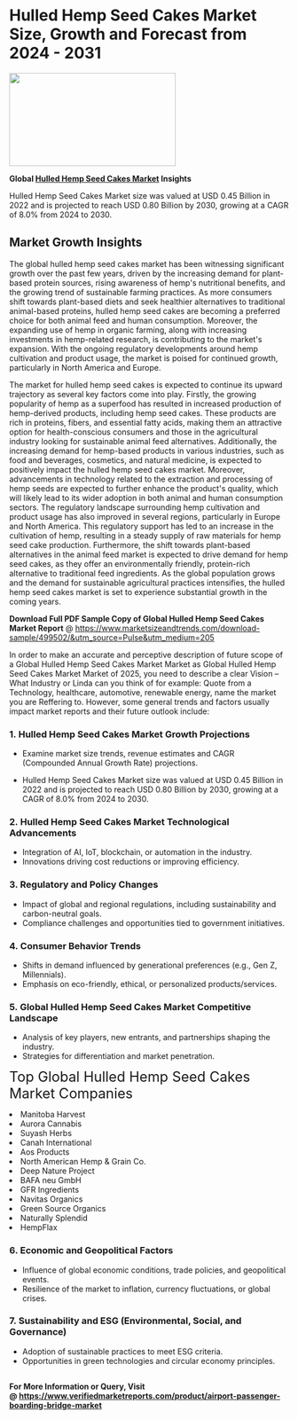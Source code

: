 <H1>Hulled Hemp Seed Cakes Market Size, Growth and Forecast from 2024 - 2031</H1><img class="aligncenter size-medium wp-image-584254" src="https://thirdeyenews.in/wp-content/uploads/2024/09/Global-Market-Research-300x168.jpeg" alt="" width="300" height="168" /><p><strong>Global&nbsp;<a href="https://www.marketsizeandtrends.com/download-sample/499502/&amp;utm_source=Pulse&amp;utm_medium=205">Hulled Hemp Seed Cakes Market</a> Insights</strong></p><p>Hulled Hemp Seed Cakes Market size was valued at USD 0.45 Billion in 2022 and is projected to reach USD 0.80 Billion by 2030, growing at a CAGR of 8.0% from 2024 to 2030.</p><p><h2>Market Growth Insights</h2> <p>The global hulled hemp seed cakes market has been witnessing significant growth over the past few years, driven by the increasing demand for plant-based protein sources, rising awareness of hemp's nutritional benefits, and the growing trend of sustainable farming practices. As more consumers shift towards plant-based diets and seek healthier alternatives to traditional animal-based proteins, hulled hemp seed cakes are becoming a preferred choice for both animal feed and human consumption. Moreover, the expanding use of hemp in organic farming, along with increasing investments in hemp-related research, is contributing to the market's expansion. With the ongoing regulatory developments around hemp cultivation and product usage, the market is poised for continued growth, particularly in North America and Europe. </p> <p>The market for hulled hemp seed cakes is expected to continue its upward trajectory as several key factors come into play. Firstly, the growing popularity of hemp as a superfood has resulted in increased production of hemp-derived products, including hemp seed cakes. These products are rich in proteins, fibers, and essential fatty acids, making them an attractive option for health-conscious consumers and those in the agricultural industry looking for sustainable animal feed alternatives. Additionally, the increasing demand for hemp-based products in various industries, such as food and beverages, cosmetics, and natural medicine, is expected to positively impact the hulled hemp seed cakes market. Moreover, advancements in technology related to the extraction and processing of hemp seeds are expected to further enhance the product's quality, which will likely lead to its wider adoption in both animal and human consumption sectors. The regulatory landscape surrounding hemp cultivation and product usage has also improved in several regions, particularly in Europe and North America. This regulatory support has led to an increase in the cultivation of hemp, resulting in a steady supply of raw materials for hemp seed cake production. Furthermore, the shift towards plant-based alternatives in the animal feed market is expected to drive demand for hemp seed cakes, as they offer an environmentally friendly, protein-rich alternative to traditional feed ingredients. As the global population grows and the demand for sustainable agricultural practices intensifies, the hulled hemp seed cakes market is set to experience substantial growth in the coming years. </p><p><span class=""><strong>Download Full PDF Sample Copy of Global Hulled Hemp Seed Cakes Market Report</strong> @ <a href="https://www.marketsizeandtrends.com/download-sample/499502/&amp;utm_source=Pulse&amp;utm_medium=205" target="_blank">https://www.marketsizeandtrends.com/download-sample/499502/&amp;utm_source=Pulse&amp;utm_medium=205</a></span></p><p>In order to make an accurate and perceptive description of future scope of a Global&nbsp;Hulled Hemp Seed Cakes Market Market as Global&nbsp;Hulled Hemp Seed Cakes Market Market of 2025, you need to describe a clear Vision &ndash; What Industry or Linda can you think of for example: Quote from a Technology, healthcare, automotive, renewable energy, name the market you are Reffering to. However, some general trends and factors usually impact market reports and their future outlook include:</p><h3>1.&nbsp;<strong>Hulled Hemp Seed Cakes Market Growth Projections</strong></h3><ul><li>Examine market size trends, revenue estimates and CAGR (Compounded Annual Growth Rate) projections.</li><li><p>Hulled Hemp Seed Cakes Market size was valued at USD 0.45 Billion in 2022 and is projected to reach USD 0.80 Billion by 2030, growing at a CAGR of 8.0% from 2024 to 2030.</p></li></ul><h3>2.&nbsp;<strong>Hulled Hemp Seed Cakes Market Technological Advancements</strong></h3><ul><li>Integration of AI, IoT, blockchain, or automation in the industry.</li><li>Innovations driving cost reductions or improving efficiency.</li></ul><h3>3.&nbsp;<strong>Regulatory and Policy Changes</strong></h3><ul><li>Impact of global and regional regulations, including sustainability and carbon-neutral goals.</li><li>Compliance challenges and opportunities tied to government initiatives.</li></ul><h3>4.&nbsp;<strong>Consumer Behavior Trends</strong></h3><ul><li>Shifts in demand influenced by generational preferences (e.g., Gen Z, Millennials).</li><li>Emphasis on eco-friendly, ethical, or personalized products/services.</li></ul><h3>5.&nbsp;<strong>Global Hulled Hemp Seed Cakes Market Competitive Landscape</strong></h3><ul><li>Analysis of key players, new entrants, and partnerships shaping the industry.</li><li>Strategies for differentiation and market penetration.</li></ul><p data-pm-slice="1 1 []"><span style="color: inherit; font-family: inherit; font-size: 25px;">Top Global Hulled Hemp Seed Cakes Market Companies</span></p><div class="" data-test-id=""><p><li>Manitoba Harvest</li><li> Aurora Cannabis</li><li> Suyash Herbs</li><li> Canah International</li><li> Aos Products</li><li> North American Hemp & Grain Co.</li><li> Deep Nature Project</li><li> BAFA neu GmbH</li><li> GFR Ingredients</li><li> Navitas Organics</li><li> Green Source Organics</li><li> Naturally Splendid</li><li> HempFlax</li></p></div><h3>6.&nbsp;<strong>Economic and Geopolitical Factors</strong></h3><ul><li>Influence of global economic conditions, trade policies, and geopolitical events.</li><li>Resilience of the market to inflation, currency fluctuations, or global crises.</li></ul><h3>7.&nbsp;<strong>Sustainability and ESG (Environmental, Social, and Governance)</strong></h3><ul><li>Adoption of sustainable practices to meet ESG criteria.</li><li>Opportunities in green technologies and circular economy principles.</li></ul><h2><strong style="font-size: 14px;">For More Information or Query, Visit @&nbsp;</strong><a style="background-color: #ffffff; font-size: 14px;" href="https://www.marketsizeandtrends.com/report/hulled-hemp-seed-cakes-market/" target="_blank">https://www.verifiedmarketreports.com/product/airport-passenger-boarding-bridge-market</a></h2>
